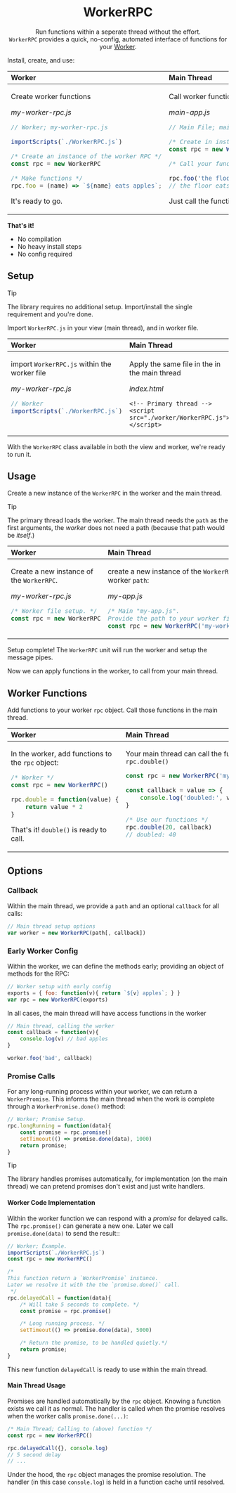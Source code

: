 <div align="center">

# WorkerRPC

Run functions within a seperate thread without the effort.<br>
`WorkerRPC` provides a quick, no-config, automated interface of functions for your [Worker](https://developer.mozilla.org/en-US/docs/Web/API/Worker).

</div>

Install, create, and use:

<table>
<thead><tr>
  <th align="left">Worker</th>
  <th align="left">Main Thread</th>
</tr></thead>
<tbody><tr valign="top"><td>

Create worker functions

_my-worker-rpc.js_

```js
// Worker; my-worker-rpc.js

importScripts(`./WorkerRPC.js`)

/* Create an instance of the worker RPC */
const rpc = new WorkerRPC

/* Make functions */
rpc.foo = (name) => `${name} eats apples`;
```

It's ready to go.

</td><td>

Call worker functions

_main-app.js_

```js
// Main File; main-app.js

/* Create in instance of the worker RPC */
const rpc = new WorkerRPC('my-worker-rpc.js')

/* Call your functions */

rpc.foo('the floor', console.log)
// the floor eats apples.
```

Just call the functions. No prep required.

</td></tbody></table>

**That's it!**

+ No compilation
+ No heavy install steps
+ No config required


## Setup

> [!TIP]
> The library requires no additional setup. Import/install the single requirement and you're done.

Import `WorkerRPC.js` in your view (main thread), and in worker file.

<table>
<thead><tr>
  <th align="left">Worker</th>
  <th align="left">Main Thread</th>
</tr></thead>
<tbody><tr valign="top"><td>

import `WorkerRPC.js` within the worker file

_my-worker-rpc.js_

```js
// Worker
importScripts(`./WorkerRPC.js`)
```

</td><td>

Apply the same file in the in the main thread

_index.html_
```jinja
<!-- Primary thread -->
<script src="./worker/WorkerRPC.js"></script>
```

</td></tbody></table>

With the `WorkerRPC` class available in both the view and worker, we're ready to run it.

## Usage

Create a new instance of the `WorkerRPC` in the worker and the main thread.

> [!TIP]
> The primary thread loads the worker.
> The main thread needs the `path` as the first arguments, the _worker_ does not need a path (because that path would be _itself_.)

<table>
<thead><tr>
  <th align="left">Worker</th>
  <th align="left">Main Thread</th>
</tr></thead>
<tbody><tr valign="top"><td>

Create a new instance of the `WorkerRPC`.

_my-worker-rpc.js_
```js
/* Worker file setup. */
const rpc = new WorkerRPC
```

</td><td>

create a new instance of the `WorkerRPC` with the worker `path`:

_my-app.js_
```js
/* Main "my-app.js".
Provide the path to your worker file */
const rpc = new WorkerRPC('my-worker-rpc.js')
```

</td></tbody></table>

Setup complete! The `WorkerRPC` unit will run the worker and setup the message pipes.

Now we can apply functions in the worker, to call from your main thread.


## Worker Functions

Add functions to your worker `rpc` object. Call those functions in the main thread.

<table>
<thead><tr>
  <th align="left">Worker</th>
  <th align="left">Main Thread</th>
</tr></thead>
<tbody><tr valign="top"><td>

In the worker, add functions to the `rpc` object:

```js
/* Worker */
const rpc = new WorkerRPC()

rpc.double = function(value) {
    return value * 2
}
```

That's it! `double()` is ready to call.

</td><td>

Your main thread can call the function `rpc.double()`

```js
const rpc = new WorkerRPC('my-worker-rpc.js')

const callback = value => {
    console.log('doubled:', value)
}

/* Use our functions */
rpc.double(20, callback)
// doubled: 40
```

</td></tbody></table>


## Options


### Callback

Within the main thread, we provide a `path` and an optional `callback` for all calls:

```js
// Main thread setup options
var worker = new WorkerRPC(path[, callback])
```

### Early Worker Config

Within the worker, we can define the methods early; providing an object of methods for the RPC:

```js
// Worker setup with early config
exports = { foo: function(v){ return `${v} apples`; } }
var rpc = new WorkerRPC(exports)
```


In all cases, the main thread will have access functions in the worker

```js
// Main thread, calling the worker
const callback = function(v){
    console.log(v) // bad apples
}

worker.foo('bad', callback)
```

### Promise Calls

For any long-running process within your worker, we can return a `WorkerPromise`. This informs the main thread when the work is complete through a `WorkerPromise.done()` method:

```js
// Worker; Promise Setup.
rpc.longRunning = function(data){
    const promise = rpc.promise()
    setTimeout(() => promise.done(data), 1000)
    return promise;
}
```

> [!TIP]
> The library handles promises automatically, for implementation (on the main thread) we can pretend promises don't exist and just write handlers.

#### Worker Code Implementation

Within the worker function we can respond with a _promise_ for delayed calls. The `rpc.promise()` can generate a new one. Later we call `promise.done(data)` to send the result::

```js
// Worker; Example.
importScripts(`./WorkerRPC.js`)
const rpc = new WorkerRPC()

/*
This function return a `WorkerPromise` instance.
Later we resolve it with the the `promise.done()` call.
 */
rpc.delayedCall = function(data){
    /* Will take 5 seconds to complete. */
    const promise = rpc.promise()

    /* Long running process. */
    setTimeout(() => promise.done(data), 5000)

    /* Return the promise, to be handled quietly.*/
    return promise;
}
```

This new function `delayedCall` is ready to use within the main thread.


#### Main Thread Usage

Promises are handled automatically by the `rpc` object. Knowing a function exists we call it as normal. The handler is called when the promise resolves when the worker calls `promise.done(...)`:

```js
/* Main Thread; Calling to (above) function */
const rpc = new WorkerRPC()

rpc.delayedCall({}, console.log)
// 5 second delay
// ...
```

Under the hood, the `rpc` object manages the promise resolution. The handler (in this case `console.log`) is held in a function cache until resolved.

